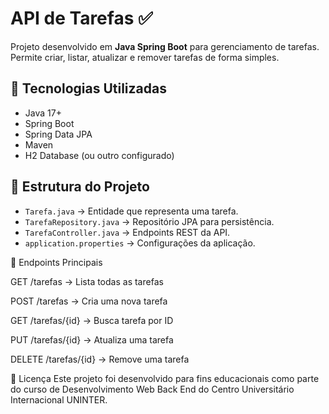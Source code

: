 # API de Tarefas ✅

Projeto desenvolvido em **Java Spring Boot** para gerenciamento de tarefas.  
Permite criar, listar, atualizar e remover tarefas de forma simples.

## 🚀 Tecnologias Utilizadas
- Java 17+
- Spring Boot
- Spring Data JPA
- Maven
- H2 Database (ou outro configurado)

## 📂 Estrutura do Projeto
- `Tarefa.java` → Entidade que representa uma tarefa.
- `TarefaRepository.java` → Repositório JPA para persistência.
- `TarefaController.java` → Endpoints REST da API.
- `application.properties` → Configurações da aplicação.

🔗 Endpoints Principais

GET /tarefas → Lista todas as tarefas

POST /tarefas → Cria uma nova tarefa

GET /tarefas/{id} → Busca tarefa por ID

PUT /tarefas/{id} → Atualiza uma tarefa

DELETE /tarefas/{id} → Remove uma tarefa

📝 Licença
Este projeto foi desenvolvido para fins educacionais como parte do curso de Desenvolvimento Web Back End do Centro Universitário Internacional UNINTER.
